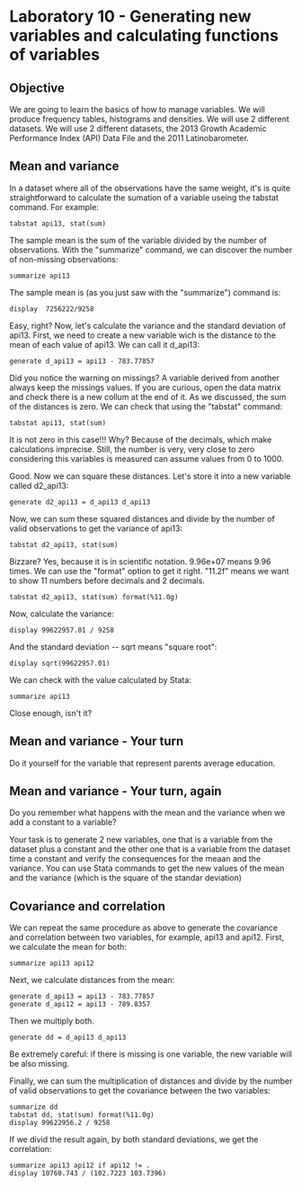 # Laboratory 10 - Generating new variables and calculating functions of variables

## Objective

We are going to learn the basics of how to manage variables. We will produce frequency tables, histograms and densities. We will use 2 different datasets. We will use 2 different datasets, the 2013 Growth Academic Performance Index (API) Data File and the 2011 Latinobarometer.

## Mean and variance

In a dataset where all of the observations have the same weight, it's is quite straightforward to calculate the sumation of a variable useing the tabstat command. For example:

```
tabstat api13, stat(sum)
```

The sample mean is the sum of the variable divided by the number of observations. With the "summarize" command, we can discover the number of non-missing observations:

```
summarize api13
```

The sample mean is (as you just saw with the "summarize") command is:

```
display  7256222/9258 
```

Easy, right? Now, let's calculate the variance and the standard deviation of api13. First, we need to create a new variable wich is the distance to the mean of each value of api13. We can call it d_api13:

```
generate d_api13 = api13 - 783.77857
```

Did you notice the warning on missings? A variable derived from another always keep the missings values. If you are curious, open the data matrix and check there is a new collum at the end of it. As we discussed, the sum of the distances is zero. We can check that using the "tabstat" command: 

```
tabstat api13, stat(sum)
```

It is not zero in this case!!! Why? Because of the decimals, which make  calculations imprecise. Still, the number is very, very close to zero  considering this variables is measured can assume values from 0 to 1000.

Good. Now we can square these distances. Let's store it into a new variable called d2_api13:

```
generate d2_api13 = d_api13 d_api13
```

Now, we can sum these squared distances and divide by the number of valid observations to get the variance of api13:

```
tabstat d2_api13, stat(sum)
```

Bizzare? Yes, because it is in scientific notation. 9.96e+07 means 9.96 times. We can use the "format" option to get it right. "11.2f" means we want to show 11 numbers before decimals and 2 decimals.

```
tabstat d2_api13, stat(sum) format(%11.0g)
```

Now, calculate the variance:

```
display 99622957.01 / 9258
```

And the standard deviation -- sqrt means "square root":

```
display sqrt(99622957.01)
```

We can check with the value calculated by Stata:

```
summarize api13
```
Close enough, isn't it?

## Mean and variance - Your turn

Do it yourself for the variable that represent parents average education.

## Mean and variance - Your turn, again
 
Do you remember what happens with the mean and the variance when we add a constant to a variable?

Your task is to generate 2 new variables, one that is a variable from the dataset plus a constant and the other one that is a variable from the  dataset time a constant and verify the consequences for the meaan and the variance. You can use Stata commands to get the new values of the mean and the variance (which is the square of the standar deviation)

## Covariance and correlation

We can repeat the same procedure as above to generate the covariance and correlation between two variables, for example, api13 and api12. First, we calculate the mean for both:

```
summarize api13 api12
```

Next, we calculate distances from the mean:

```
generate d_api13 = api13 - 783.77857
generate d_api12 = api13 - 789.8357
```

Then we multiply both.

```
generate dd = d_api13 d_api13
```

Be extremely careful: if there is missing is one variable, the new variable will be also missing.

Finally, we can sum the multiplication of distances and divide by the number of valid observations to get the covariance between the two variables:

```
summarize dd
tabstat dd, stat(sum) format(%11.0g)
display 99622956.2 / 9258
```

If we divid the result again, by both standard deviations, we get the  correlation:

```
summarize api13 api12 if api12 != .
display 10760.743 / (102.7223 103.7396)
```

